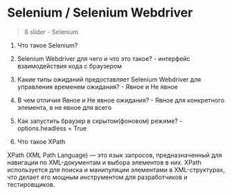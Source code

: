 # Selenium / Selenium Webdriver

> 8 slider - Selenium

1) Что такое Selenium?

2) Selenium Webdriver для чего и что это такое? - интерфейс взаимодействия кода с браузером

3) Какие типы ожиданий предоставляет Selenium Webdriver для управления временем ожидания? - Явное и Не явное

4) В чем отличия Явное и Не явное ожидания? - Явное для конкретного элемента, в не явное для всего

5) Как запустить браузер в скрытом(фоновом) режиме? - options.headless = True

6) Что такое XPath

XPath (XML Path Language) — это язык запросов, предназначенный для навигации по XML-документам и выбора элементов в них. XPath используется для поиска и манипуляции элементами в XML-структурах, что делает его мощным инструментом для разработчиков и тестировщиков.


